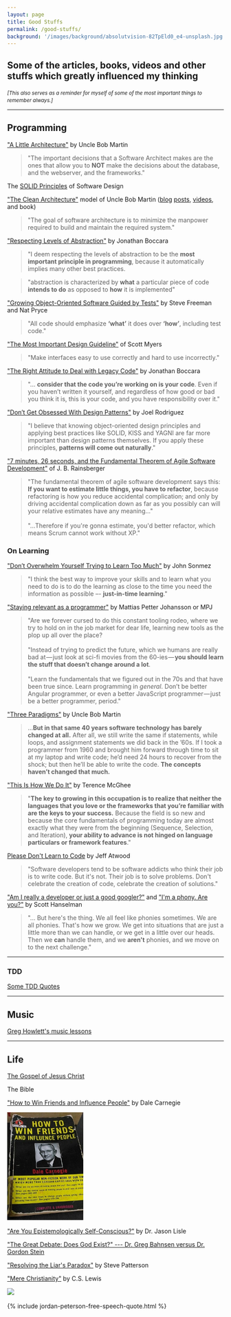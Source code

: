 ```yaml
---
layout: page
title: Good Stuffs
permalink: /good-stuffs/
background: '/images/background/absolutvision-82TpEld0_e4-unsplash.jpg'
---
```


<style>
blockquote {
    margin-left: 2rem;
}
</style>

## Some of the articles, books, videos and other stuffs which greatly influenced my thinking

<small>_[This also serves as a reminder for myself of some of the most important things to remember always.]_</small>


---

## Programming

<!--
<blockquote style="border: none">
"The software shouldn't be at the center of a programmer's world, instead a programmer should <a href="https://martinfowler.com/bliki/CraftmanshipAndTheCrevasse.html">focus on the benefit that the software is supposed to deliver </a>." — Martin Fowler
</blockquote>

<blockquote style="border: none">
"Software developers tend to be software addicts who think their job is to write code. But it's not. <a href="http://www.codinghorror.com/blog/2012/05/please-dont-learn-to-code.html">Their job is to solve problems.</a> Don't celebrate the creation of code, celebrate the creation of solutions." — Jeff Atwood
</blockquote>
-->


["A Little Architecture"](http://blog.cleancoder.com/uncle-bob/2016/01/04/ALittleArchitecture.html) by Uncle Bob Martin

> "The important decisions that a Software Architect makes are the ones that allow you to **NOT** make the decisions about the database, and the webserver, and the frameworks."



The [SOLID Principles](https://www.youtube.com/embed/oar-T2KovwE?list=PLC9xJAJbCB0s7BFxKtFDwQZb3IxEUjzT7) of Software Design

["The Clean Architecture"](http://blog.cleancoder.com/uncle-bob/2011/09/30/Screaming-Architecture.html) model of Uncle Bob Martin ([blog](http://blog.cleancoder.com/uncle-bob/2011/11/22/Clean-Architecture.html) [posts](http://blog.cleancoder.com/uncle-bob/2012/08/13/the-clean-architecture.html), [videos](https://www.youtube.com/embed/Nsjsiz2A9mg), and book)

> "The goal of software architecture is to minimize the manpower required to build and maintain the required system."

<!-- 
The [SOLID Principles](/2017/05/01/the-solid-principles-and-chris-klug/) of Uncle Bob Martin

> <iframe width="560" height="315" src="https://www.youtube.com/embed/oar-T2KovwE?list=PLC9xJAJbCB0s7BFxKtFDwQZb3IxEUjzT7" frameborder="0" allowfullscreen></iframe>


["The Clean Architecture"](http://blog.cleancoder.com/uncle-bob/2012/08/13/the-clean-architecture.html) by Uncle Bob Martin

> <iframe width="560" height="315" src="https://www.youtube.com/embed/Nsjsiz2A9mg" frameborder="0" allowfullscreen></iframe>


The ["Clean Code"](https://www.bookdepository.com/book/9780132350884?a_aid=jflaga) book of Uncle Bob Martin

-->


["Respecting Levels of Abstraction"](https://simpleprogrammer.com/2017/01/27/respecting-abstraction/) by Jonathan Boccara


> "I deem respecting the levels of abstraction to be the **most important principle in programming**, because it automatically implies many other best practices.

> "abstraction is characterized by **what** a particular piece of code **intends to do** as opposed to **how** it is implemented"

<!--
> "A given level of abstraction is characterized by **what** is done in it."
<br /><br />
> "When we move from a higher level of abstraction to a lower one, the execution of the tasks in the less abstract level is **how** we implement the more abstract level."


> "I deem respecting the levels of abstraction to be the most important principle in programming, because it automatically implies many other best practices.
<br /><br />
"If you think about this principle when designing your code and constantly ask yourself the question, **“In terms of what am I coding here?”**, your code will flow naturally, perform its function well, and be a pleasure to use for the other programmers and developers who have to work with it.
<br /><br />
"By identifying what things the code does and replacing each one with a label, we know how to raise levels of abstraction in order to make code more expressive."

> ![Respect Levels of Abstraction image](https://spzone-simpleprogrammer.netdna-ssl.com/wp-content/uploads/2017/01/respect_levels_of_abstraction2.png)

-->

["Growing Object-Oriented Software Guided by Tests"](https://www.bookdepository.com/book/9780321503626?a_aid=jflaga) by Steve Freeman and Nat Pryce

> "All code should emphasize **‘what’** it does over **‘how’**, including test code."


["The Most Important Design Guideline"](/2017/06/03/most-important-design-guideline-of-scott-myers/) of Scott Myers
> "Make interfaces easy to use correctly and hard to use incorrectly."


["The Right Attitude to Deal with Legacy Code"](https://simpleprogrammer.com/2017/03/01/deal-with-legacy-code/) by Jonathan Boccara

> "... **consider that the code you’re working on is your code**. Even if you haven’t written it yourself, and regardless of how good or bad you think it is, this is your code, and you have responsibility over it."




["Don’t Get Obsessed With Design Patterns"](https://simpleprogrammer.com/2016/06/15/dont-get-obsessed-design-patterns/) by Joel Rodriguez

> "I believe that knowing object-oriented design principles and applying best practices like SOLID, KISS and YAGNI are far more important than design patterns themselves. If you apply these principles, **patterns will come out naturally**."


["7 minutes, 26 seconds, and the Fundamental Theorem of Agile Software Development"](https://www.youtube.com/watch?v=WSes_PexXcA) of J. B. Rainsberger

> "The fundamental theorem of agile software development says this: **If you want to estimate little things, you have to refactor**, because refactoring is how you reduce accidental complication; and only by driving accidental complication down as far as you possibly can will your relative estimates have any meaning..."
<br /><br />
"...Therefore if you're gonna estimate, you'd better refactor, which means Scrum cannot work without XP."




### On Learning

["Don’t Overwhelm Yourself Trying to Learn Too Much"](https://simpleprogrammer.com/2014/06/23/dont-overwhelm-trying-learn-much/) by John Sonmez

> "I think the best way to improve your skills and to learn what you need to do is to do the learning as close to the time you need the information as possible –- **just-in-time learning**."


["Staying relevant as a programmer"](https://medium.com/humans-create-software/staying-relevant-as-a-programmer-e9f18b1b0e43) by Mattias Petter Johansson or MPJ

> "Are we forever cursed to do this constant tooling rodeo, where we try to hold on in the job market for dear life, learning new tools as the plop up all over the place?
<br /><br />
"Instead of trying to predict the future, which we humans are really bad at — just look at sci-fi movies from the 60-ies — **you should learn the stuff that doesn’t change around a lot**.
<br /><br />
"Learn the fundamentals that we figured out in the 70s and that have been true since. Learn programming in *general*. Don’t be better Angular programmer, or even a better JavaScript programmer — just be a better programmer, period."


["Three Paradigms"](http://blog.cleancoder.com/uncle-bob/2012/12/19/Three-Paradigms.html) by Uncle Bob Martin

> ...**But in that same 40 years software technology has barely changed at all.** After all, we still write the same if statements, while loops, and assignment statements we did back in the ’60s. If I took a programmer from 1960 and brought him forward through time to sit at my laptop and write code; he’d need 24 hours to recover from the shock; but then he’ll be able to write the code. **The concepts haven’t changed that much.**



["This Is How We Do It"](https://terencemcghee.com/Articles/Tech/2015/10/25/A0B2606228759D1A888E0AFFDB9DADE0.html) by Terence McGhee

> "**The key to growing in this occupation is to realize that neither the languages that you love or the frameworks that you’re familiar with are the keys to your success.** Because the field is so new and because the core fundamentals of programming today are almost exactly what they were from the beginning (Sequence, Selection, and Iteration), **your ability to advance is not hinged on language particulars or framework features**." 



[Please Don't Learn to Code](http://www.codinghorror.com/blog/2012/05/please-dont-learn-to-code.html) by Jeff Atwood

> "Software developers tend to be software addicts who think their job is to write code. But it's not. Their job is to solve problems. Don't celebrate the creation of code, celebrate the creation of solutions."


["Am I really a developer or just a good googler?"](http://www.hanselman.com/blog/AmIReallyADeveloperOrJustAGoodGoogler.aspx) and ["I'm a phony. Are you?"](https://www.hanselman.com/blog/ImAPhonyAreYou.aspx) by Scott Hanselman

> "... But here's the thing. We all feel like phonies sometimes. We are all phonies. That's how we grow. We get into situations that are just a little more than we can handle, or we get in a little over our heads. Then we **can** handle them, and we **aren't** phonies, and we move on to the next challenge."

----------------------------------------------------------


### TDD

[Some TDD Quotes](/memorabilia/quotes/tdd/)

<!--

[So... You want your code to be maintainable](https://sites.google.com/site/unclebobconsultingllc/so-you-want-your-code-to-be-maintainable) by Uncle Bob Martin

> "**Nothing makes a system more flexible than a suite of tests.** Nothing. Good architecture and design are important; but the effect of a robust suite of tests is an order of magnitude greater. It’s so much greater because those tests enable you to improve the design.
<br /><br />
> "This can’t be overstated. If you want your systems to be flexible, write tests. If you want your systems to be reusable, write tests. If you want your systems to be maintainable, write tests.
<br /><br />
"And write your tests using the Three Laws of TDD."


[TDD Harms Architecture](http://blog.cleancoder.com/uncle-bob/2017/03/03/TDD-Harms-Architecture.html) by Uncle Bob Martin

> "The idea that the high level design and architecture of a system emerge from TDD is, frankly, absurd. **Before you begin to code any software project, you need to have some architectural vision in place. TDD will not, and can not, provide this vision.** That is not TDD’s role."


Joshua Kerievsky (of Refactoring to Patterns)

> "Test-driven development and continuous refactoring, two of the many excellent XP practices, have dramatically improved the way I build software. 
<br /><br />
>" I’ve found that these two practices have helped me and the organizations I’ve worked for **spend less time over-engineering and under-engineering** and more time creating high-quality, function-rich code, produced on time." -  


Michael Feathers (of Working Effectively with Legacy Code)

> "**Code without tests is bad code.** It doesn't matter how well written it is; it doesn't
matter how pretty or object-oriented or wellencapsulated it is.
<br /><br />
> "With tests, we can change the behavior of our code quickly and verifiably. Without them, we really don't know if our code is getting better or worse."

-->


---


## Music

[Greg Howlett's music lessons](http://greghowlett.com/blog/?affid=5114)

<!--
[Another appetizer for the upcoming big music question](https://greghowlett.com/blog/music-philosophy/appetizer.aspx?affid=5114) by Greg Howlett
- This is one of Greg's articles (among others) that changed my view on "music standards". (I had a very strict standard before :blush:)
-->


---


## Life

[The Gospel of Jesus Christ](https://stephencleary.com/god/)

The Bible

["How to Win Friends and Influence People"](https://www.bookdepository.com/book/9780091906818?a_aid=jflaga) by Dale Carnegie

<a href="https://www.bookdepository.com/book/9780091906818?a_aid=jflaga">
<img src="/images/2017/how-to-win-friends-book-old.jpg" height="250">
</a>

<!-- 
[![How to Win Friends and Influence People book](/images/2017/how-to-win-friends-book-old.jpg)](https://www.bookdepository.com/book/9780091906818?a_aid=jflaga)
-->

["Are You Epistemologically Self-Conscious?"](http://www.jasonlisle.com/2013/09/06/are-you-epistemologically-self-conscious/) by Dr. Jason Lisle

["The Great Debate: Does God Exist?" --- Dr. Greg Bahnsen versus Dr. Gordon Stein](https://www.youtube.com/watch?v=ZLZdOGCE5KQ)

["Resolving the Liar's Paradox"](http://steve-patterson.com/resolving-the-liars-paradox/) by Steve Patterson

["Mere Christianity"](https://www.bookdepository.com/Mere-Christianity-C-S-Lewis/9780007461219?a_aid=jflaga) by C.S. Lewis

<img src="https://d1w7fb2mkkr3kw.cloudfront.net/assets/images/book/mid/9780/0074/9780007461219.jpg" height="200">

<br />

{% include jordan-peterson-free-speech-quote.html %}

<br />

<!-- 
## [Want some _good_ and free books?](/free-books/) 
 -->
